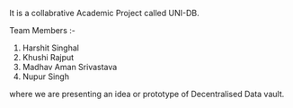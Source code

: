 
It is a collabrative Academic Project called UNI-DB.

Team Members :-
 1. Harshit Singhal
 2. Khushi Rajput
 3. Madhav Aman Srivastava
 4. Nupur Singh

where we are presenting an idea or prototype of Decentralised Data vault.
